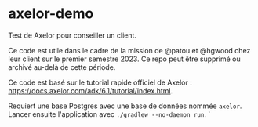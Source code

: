 # axelor-demo

Test de Axelor pour conseiller un client.

Ce code est utile dans le cadre de la mission de @patou et @hgwood chez leur client sur le premier semestre 2023.
Ce repo peut être supprimé ou archivé au-delà de cette période.

Ce code est basé sur le tutorial rapide officiel de Axelor : https://docs.axelor.com/adk/6.1/tutorial/index.html.

Requiert une base Postgres avec une base de données nommée `axelor`. Lancer ensuite l'application avec `./gradlew --no-daemon run`.
`
